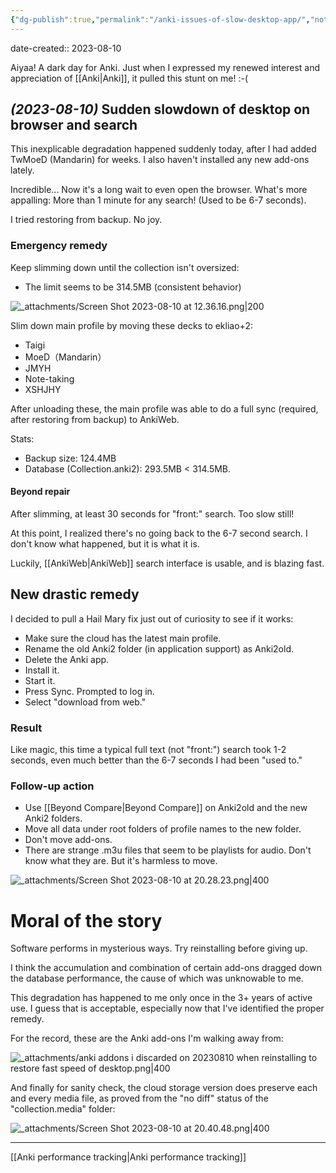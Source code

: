 ```yaml
---
{"dg-publish":true,"permalink":"/anki-issues-of-slow-desktop-app/","noteIcon":"2","created":"","updated":""}
---
```


date-created:: 2023-08-10

Aiyaa! A dark day for Anki. Just when I expressed my renewed interest and appreciation of [[Anki\|Anki]], it pulled this stunt on me! :-(

## *(2023-08-10)* Sudden slowdown of desktop on browser and search

This inexplicable degradation happened suddenly today, after I had added TwMoeD (Mandarin) for weeks. I also haven't installed any new add-ons lately.

Incredible... Now it's a long wait to even open the browser. What's more appalling: More than 1 minute for any search! (Used to be 6-7 seconds).

I tried restoring from backup. No joy.
### Emergency remedy

Keep slimming down until the collection isn't oversized:
- The limit seems to be 314.5MB (consistent behavior)

![_attachments/Screen Shot 2023-08-10 at 12.36.16.png|200](/img/user/_attachments/Screen%20Shot%202023-08-10%20at%2012.36.16.png)

Slim down main profile by moving these decks to ekliao+2:

- Taigi
- MoeD（Mandarin）
- JMYH
- Note-taking
- XSHJHY

After unloading these, the main profile was able to do a full sync (required, after restoring from backup) to AnkiWeb.

Stats:
- Backup size: 124.4MB
- Database (Collection.anki2): 293.5MB < 314.5MB.
#### Beyond repair

After slimming, at least 30 seconds for "front:" search. Too slow still!

At this point, I realized there's no going back to the 6-7 second search. I don't know what happened, but it is what it is.

Luckily, [[AnkiWeb\|AnkiWeb]] search interface is usable, and is blazing fast.

## New drastic remedy

I decided to pull a Hail Mary fix just out of curiosity to see if it works:

- Make sure the cloud has the latest main profile.
- Rename the old Anki2 folder (in application support) as Anki2old.
- Delete the Anki app.
- Install it.
- Start it.
- Press Sync. Prompted to log in.
- Select "download from web."
### Result

Like magic, this time a typical full text (not "front:") search took 1-2 seconds, even much better than the 6-7 seconds I had been "used to."

### Follow-up action

- Use [[Beyond Compare\|Beyond Compare]] on Anki2old and the new Anki2 folders.
- Move all data under root folders of profile names to the new folder.
- Don't move add-ons.
- There are strange .m3u files that seem to be playlists for audio. Don't know what they are. But it's harmless to move.

![_attachments/Screen Shot 2023-08-10 at 20.28.23.png|400](/img/user/_attachments/Screen%20Shot%202023-08-10%20at%2020.28.23.png)
# Moral of the story

Software performs in mysterious ways. Try reinstalling before giving up.

I think the accumulation and combination of certain add-ons dragged down the database performance, the cause of which was unknowable to me.

This degradation has happened to me only once in the 3+ years of active use. I guess that is acceptable, especially now that I've identified the proper remedy.

For the record, these are the Anki add-ons I'm walking away from:

![_attachments/anki addons i discarded on 20230810 when reinstalling to restore fast speed of desktop.png|400](/img/user/_attachments/anki%20addons%20i%20discarded%20on%2020230810%20when%20reinstalling%20to%20restore%20fast%20speed%20of%20desktop.png)

And finally for sanity check, the cloud storage version does preserve each and every media file, as proved from the "no diff" status of the "collection.media" folder:

![_attachments/Screen Shot 2023-08-10 at 20.40.48.png|400](/img/user/_attachments/Screen%20Shot%202023-08-10%20at%2020.40.48.png)

---

[[Anki performance tracking\|Anki performance tracking]]